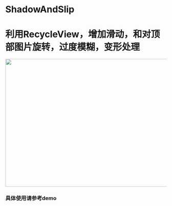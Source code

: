 # ShadowAndSlip
# 利用RecycleView，增加滑动，和对顶部图片旋转，过度模糊，变形处理
 <img src="https://github.com/13522601773/ShadowAndSlip/blob/master/pic/22.gif" width="800px" height="400px"/>
   <h3> 具体使用请参考demo <h3>



